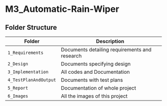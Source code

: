 # M3_Automatic-Rain-Wiper


## Folder Structure
| Folder | Description |
|---|---|
| `1_Requirements` | Documents detailing requirements and research |
| `2_Design` | Documents specifying design |
| `3_Implementation` | All codes and Documentation |
| `4_TestPlanAndOutput` | Documents with test plans |
| `5_Report` | Documentation of whole project |
| `6_Images` | All the images of this project |
